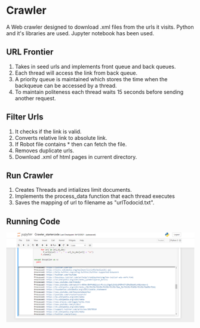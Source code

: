 # Crawler
A Web crawler designed to download .xml files from the urls it visits. Python and it's libraries are used.
Jupyter notebook has been used.

## URL Frontier 
1) Takes in seed urls and implements front queue and back queues. 
2) Each thread will access the link from back queue.
3) A priority queue is maintained which stores the time when the backqueue can be accessed by a thread.
4) To maintain politeness each thread waits 15 seconds before sending another request.

## Filter Urls
1) It checks if the link is valid.
2) Converts relative link to absolute link.
3) If Robot file contains * then can fetch the file.
4) Removes duplicate urls.
5) Download .xml of html pages in current directory.

## Run Crawler
1) Creates Threads and intializes limit documents.
2) Implements the process_data function that each thread executes
3) Saves the mapping of url to filename as "urlTodocid.txt".

## Running Code
![CodeImage](https://github.com/froheel/Crawler/blob/main/RunningCode.PNG)
